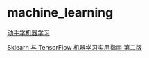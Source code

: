 # machine_learning
[动手学机器学习](https://hml.boyuai.com/books)

[Sklearn 与 TensorFlow 机器学习实用指南 第二版](https://hands1ml.apachecn.org/0/)
